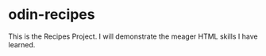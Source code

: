 # odin-recipes
This is the Recipes Project. I will demonstrate the meager HTML skills I have learned.
